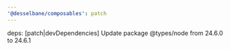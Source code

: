 ```yaml
---
'@desselbane/composables': patch
---
```


deps: [patch|devDependencies] Update package @types/node from 24.6.0 to 24.6.1
